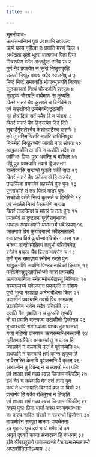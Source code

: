 ```yaml
---
title: ०८८

---
```

सुमनोवाच-  
ऋणसम्बन्धिनं पुत्रं प्रवक्ष्यामि तवाग्रतः  
ऋणं यस्य गृहीत्वा यः प्रयाति मरणं किल १  
अर्थदाता सुतो भूत्वा भ्रातावाथ पिता प्रिया  
मित्ररूपेण वर्तेत अन्तर्दुष्टः सदैव सः २  
गुणं नैव प्रपश्येत स क्रूरो निष्ठुराकृतिः  
जल्पते निष्ठुरं वाक्यं सदैव स्वजनेषु च ३  
मिष्टं मिष्टं समश्नाति भोगान्भुञ्जति नित्यशः  
द्यूतकर्मरतो नित्यं चौरकर्मणि सस्पृहः ४  
गृहाद्द्रव्यं चोरयति वार्यमाणः स कुप्यति  
पितरं मातरं चैव कुत्सते च दिनेदिने ७  
एवं सङ्क्षीयते द्रव्यमेवमेतद्वदत्यपि  
गृहं क्षेत्रादिकं सर्वं ममैव हि न संशयः ८  
पितरं मातरं चैव हिनस्त्येव दिने दिने  
सुदण्डैर्मुशलैश्चैव केशोत्पाटैश्च दारुणैः ९  
मृते तु तस्मिन्पितरि मातरि चातिनिष्ठुरः  
निःस्नेहो निष्ठुरश्चैव जायते नात्र संशयः १०  
श्राद्धकार्याणि दानानि न करोति सदैव सः  
एवंविधाः प्रियाः पुत्रा भवन्ति च महीपते ११  
रिपुं पुत्रं प्रवक्ष्यामि तवाग्रे द्विजसत्तम  
बाल्येवयसि सम्प्राप्ते पुत्रत्वे वर्तते सदा १२  
पितरं मातरं चैव क्रीडमानो हि ताडयेत्  
ताडयित्वा प्रयात्येवं प्रहस्यैवं पुनः पुनः १३  
पुनरायाति तं तत्र पितरं मातरं पुनः  
सक्रोधो वर्तते नित्यं कुत्सते च दिनेदिने १४  
एवं संवर्तते नित्यं वैरकर्मणि सम्पदा  
पितरं ताडयित्वा च मातरं च ततः पुनः १५  
प्रयात्येवं स दुष्टात्मा पूर्ववैरानुभावतः  
अथातः सम्प्रवक्ष्यामि यथालभ्यं भवेत्प्रियम् १६  
जातमात्रं प्रियं कुर्याद्बाल्ये क्रीडनताडनैः  
वयः प्राप्य प्रियं कुर्यान्मातृपित्रोरनन्तरम् १७  
भक्त्या सन्तोषयेन्नित्यं तावुभौ परितोषयेत्  
स्नेहेन वचसा चैव प्रियसम्भाषणेन च १८  
मृतौ गुरू समाज्ञाय स्नेहेन रुदते पुनः  
श्राद्धकर्माणि सर्वाणि पिण्डदानादिकां क्रियाम् १९  
करोत्येवसुदुःखार्तस्तेभ्यो यात्रां प्रयच्छति  
ऋणत्रयान्वितः स्नेहान्मोचयेद्यस्तु निश्चितः २०  
यस्माल्लभ्यं भवेत्कान्त प्रयच्छति न संशयः  
पुत्रो भूत्वा महाप्राज्ञ अनेनविधिना किल २१  
उदासीनं प्रवक्ष्यामि तवाग्रे प्रिय साम्प्रतम्  
उदासीनेन भावेन सदैव परिवर्तते २२  
ददाति नैव गृह्णाति न च कुप्यति तुष्यति  
नो वा प्रयाति सन्त्यज्य उदासीनो द्विजोत्तम २३  
भृत्याश्चापि समाख्याताः पशवस्तुरगास्तथा  
गजा महिष्यो दास्यश्च ऋणसम्बन्धिनस्त्वमी २४  
गृहीतमाययैकेन आवाभ्यां तु न कस्य हि  
न्यासमेवं न कस्यापि कृतं वै पूर्वजन्मनि २५  
राधयामि न कस्यापि क्षणं कान्त शृणुष्व हि  
न वैरमस्ति केनापि पूर्वजन्मनि वै कृतम् २६  
आबाल्येन तु विप्रेन्द्र न च त्यक्तो मया पतिः  
एवं ज्ञात्वा शमं गच्छ त्यज चिन्तामनर्थिकीम् २७  
हृतं नैव च कस्यापि नैव दत्तं त्वया पुनः  
कथं ते धनमायाति विस्मयं व्रज मा विभो २८  
प्राप्तमेव हि यत्रैव रक्षितुश्च न तिष्ठति  
एवं ज्ञात्वा शमं गच्छ त्यज चिन्तामनर्थिकीम् २९  
कस्य पुत्राः प्रिया भार्या कस्य स्वजनबान्धवाः  
कः कस्य नास्ति संसारे न सम्बन्धो द्विजोत्तम ३०  
मायामोहेन सम्मूढा मानवाः पापचेतनाः  
इदं गृहमयं पुत्र इयं भार्या ममैव हि ३१  
अनृतं दृश्यते कान्त संसारस्य हि बन्धनम् ३२  
इति श्रीपद्मपुराणे पातालखण्डे वैशाखमासमाहात्म्ये  
अष्टाशीतितमोऽध्यायः ८८